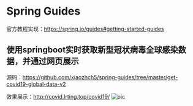 # Spring Guides
官方教程实现：https://spring.io/guides#getting-started-guides

## 使用springboot实时获取新型冠状病毒全球感染数据，并通过网页展示
源码：https://github.com/xiaozhch5/spring-guides/tree/master/get-covid19-global-data-v2

效果展示：http://covid.lrting.top/covid19/
![pic](pic.PNG)
